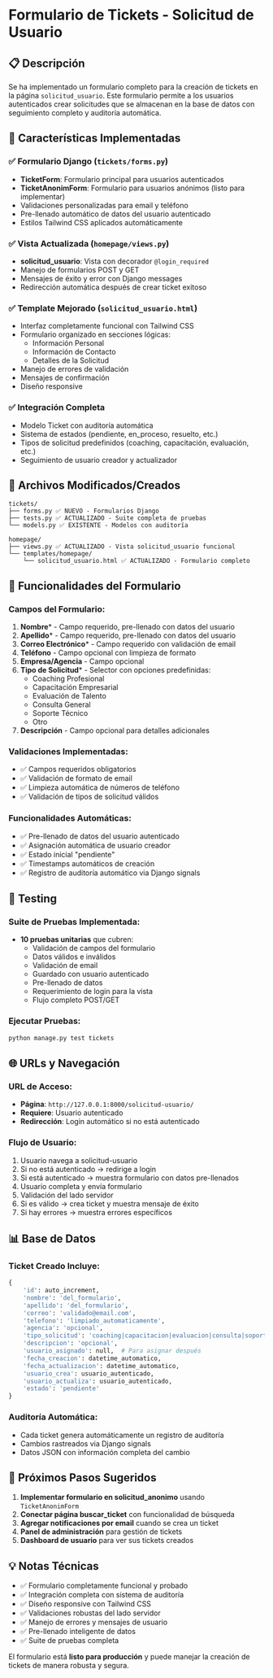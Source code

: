 # Formulario de Tickets - Solicitud de Usuario

## 📋 Descripción
Se ha implementado un formulario completo para la creación de tickets en la página `solicitud_usuario`. Este formulario permite a los usuarios autenticados crear solicitudes que se almacenan en la base de datos con seguimiento completo y auditoría automática.

## 🚀 Características Implementadas

### ✅ Formulario Django (`tickets/forms.py`)
- **TicketForm**: Formulario principal para usuarios autenticados
- **TicketAnonimForm**: Formulario para usuarios anónimos (listo para implementar)
- Validaciones personalizadas para email y teléfono
- Pre-llenado automático de datos del usuario autenticado
- Estilos Tailwind CSS aplicados automáticamente

### ✅ Vista Actualizada (`homepage/views.py`)
- **solicitud_usuario**: Vista con decorador `@login_required`
- Manejo de formularios POST y GET
- Mensajes de éxito y error con Django messages
- Redirección automática después de crear ticket exitoso

### ✅ Template Mejorado (`solicitud_usuario.html`)
- Interfaz completamente funcional con Tailwind CSS
- Formulario organizado en secciones lógicas:
  - Información Personal
  - Información de Contacto  
  - Detalles de la Solicitud
- Manejo de errores de validación
- Mensajes de confirmación
- Diseño responsive

### ✅ Integración Completa
- Modelo Ticket con auditoría automática
- Sistema de estados (pendiente, en_proceso, resuelto, etc.)
- Tipos de solicitud predefinidos (coaching, capacitación, evaluación, etc.)
- Seguimiento de usuario creador y actualizador

## 📁 Archivos Modificados/Creados

```
tickets/
├── forms.py ✅ NUEVO - Formularios Django
├── tests.py ✅ ACTUALIZADO - Suite completa de pruebas
└── models.py ✅ EXISTENTE - Modelos con auditoría

homepage/
├── views.py ✅ ACTUALIZADO - Vista solicitud_usuario funcional
└── templates/homepage/
    └── solicitud_usuario.html ✅ ACTUALIZADO - Formulario completo
```

## 🔧 Funcionalidades del Formulario

### Campos del Formulario:
1. **Nombre*** - Campo requerido, pre-llenado con datos del usuario
2. **Apellido*** - Campo requerido, pre-llenado con datos del usuario  
3. **Correo Electrónico*** - Campo requerido con validación de email
4. **Teléfono** - Campo opcional con limpieza de formato
5. **Empresa/Agencia** - Campo opcional
6. **Tipo de Solicitud*** - Selector con opciones predefinidas:
   - Coaching Profesional
   - Capacitación Empresarial
   - Evaluación de Talento
   - Consulta General
   - Soporte Técnico
   - Otro
7. **Descripción** - Campo opcional para detalles adicionales

### Validaciones Implementadas:
- ✅ Campos requeridos obligatorios
- ✅ Validación de formato de email
- ✅ Limpieza automática de números de teléfono
- ✅ Validación de tipos de solicitud válidos

### Funcionalidades Automáticas:
- ✅ Pre-llenado de datos del usuario autenticado
- ✅ Asignación automática de usuario creador
- ✅ Estado inicial "pendiente"
- ✅ Timestamps automáticos de creación
- ✅ Registro de auditoría automático via Django signals

## 🧪 Testing

### Suite de Pruebas Implementada:
- **10 pruebas unitarias** que cubren:
  - Validación de campos del formulario
  - Datos válidos e inválidos
  - Validación de email
  - Guardado con usuario autenticado
  - Pre-llenado de datos
  - Requerimiento de login para la vista
  - Flujo completo POST/GET

### Ejecutar Pruebas:
```bash
python manage.py test tickets
```

## 🌐 URLs y Navegación

### URL de Acceso:
- **Página**: `http://127.0.0.1:8000/solicitud-usuario/`
- **Requiere**: Usuario autenticado
- **Redirección**: Login automático si no está autenticado

### Flujo de Usuario:
1. Usuario navega a solicitud-usuario
2. Si no está autenticado → redirige a login
3. Si está autenticado → muestra formulario con datos pre-llenados
4. Usuario completa y envía formulario
5. Validación del lado servidor
6. Si es válido → crea ticket y muestra mensaje de éxito
7. Si hay errores → muestra errores específicos

## 📊 Base de Datos

### Ticket Creado Incluye:
```python
{
    'id': auto_increment,
    'nombre': 'del_formulario',
    'apellido': 'del_formulario', 
    'correo': 'validado@email.com',
    'telefono': 'limpiado_automaticamente',
    'agencia': 'opcional',
    'tipo_solicitud': 'coaching|capacitacion|evaluacion|consulta|soporte|otro',
    'descripcion': 'opcional',
    'usuario_asignado': null,  # Para asignar después
    'fecha_creacion': datetime_automatico,
    'fecha_actualizacion': datetime_automatico,
    'usuario_crea': usuario_autenticado,
    'usuario_actualiza': usuario_autenticado,
    'estado': 'pendiente'
}
```

### Auditoría Automática:
- Cada ticket genera automáticamente un registro de auditoría
- Cambios rastreados via Django signals
- Datos JSON con información completa del cambio

## 🚀 Próximos Pasos Sugeridos

1. **Implementar formulario en solicitud_anonimo** usando `TicketAnonimForm`
2. **Conectar página buscar_ticket** con funcionalidad de búsqueda
3. **Agregar notificaciones por email** cuando se crea un ticket
4. **Panel de administración** para gestión de tickets
5. **Dashboard de usuario** para ver sus tickets creados

## 💡 Notas Técnicas

- ✅ Formulario completamente funcional y probado
- ✅ Integración completa con sistema de auditoría
- ✅ Diseño responsive con Tailwind CSS
- ✅ Validaciones robustas del lado servidor
- ✅ Manejo de errores y mensajes de usuario
- ✅ Pre-llenado inteligente de datos
- ✅ Suite de pruebas completa

El formulario está **listo para producción** y puede manejar la creación de tickets de manera robusta y segura.